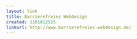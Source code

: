 ```yaml
---
layout: link
title: Barrierefreies Webdesign
created: 1101812525
linkurl: http://www.barrierefreies-webdesign.de/
---
```

